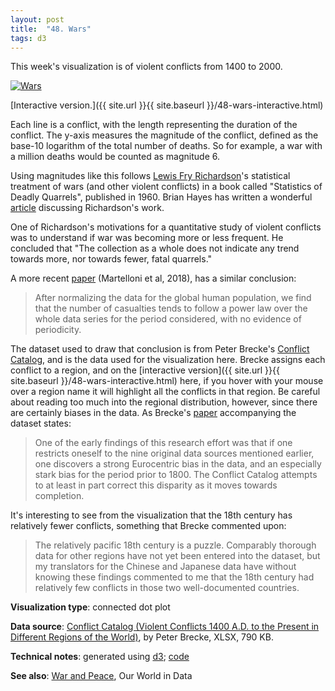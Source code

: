 ```yaml
---
layout: post
title:  "48. Wars"
tags: d3
---
```


This week's visualization is of violent conflicts from 1400 to 2000.

<a href="{{ site.url }}{{ site.baseurl }}/48-wars-interactive.html"><img src="{{ site.url }}{{ site.baseurl }}/assets/img/48-wars.png" alt="Wars"/></a>

[Interactive version.]({{ site.url }}{{ site.baseurl }}/48-wars-interactive.html)

Each line is a conflict, with the length representing the duration of the conflict. The y-axis measures the magnitude of the conflict, defined as the base-10 logarithm of the total number of deaths. So for example, a war with a million deaths would be counted as magnitude 6.

Using magnitudes like this follows [Lewis Fry Richardson](https://en.wikipedia.org/wiki/Lewis_Fry_Richardson)'s statistical treatment of wars (and other violent conflicts) in a book called "Statistics of Deadly Quarrels", published in 1960. Brian Hayes has written a wonderful [article]((https://pdfs.semanticscholar.org/6e9c/de40cb861ac28c735748837650b9a40425d9.pdf)) discussing Richardson's work.

One of Richardson's motivations for a quantitative study of violent conflicts was to understand if war was becoming more or less frequent. He concluded that "The collection as a whole does not indicate any trend towards more, nor towards fewer, fatal quarrels."

A more recent [paper](https://arxiv.org/abs/1812.08071) (Martelloni et al, 2018), has a similar conclusion:

>  After normalizing the data for the global human population, we find that the number of casualties tends to follow a power law over the whole data series for the period considered, with no evidence of periodicity.

The dataset used to draw that conclusion is from Peter Brecke's [Conflict Catalog](http://www.cgeh.nl/data#conflict), and is the data used for the visualization here. Brecke assigns each conflict to a region, and on the [interactive version]({{ site.url }}{{ site.baseurl }}/48-wars-interactive.html) here, if you hover with your mouse over a region name it will highlight all the conflicts in that region. Be careful about reading too much into the regional distribution, however, since there are certainly biases in the data. As Brecke's [paper](https://cpb-us-w2.wpmucdn.com/sites.gatech.edu/dist/1/19/files/2018/09/Brecke-PSS-1999-paper-Violent-Conflicts-1400-AD-to-the-Present.pdf) accompanying the dataset states:

> One of the early findings of this research effort was that if one restricts oneself to the nine original data sources mentioned earlier, one discovers a strong Eurocentric bias in the data, and an especially stark bias for the period prior to 1800. The Conflict Catalog attempts to at least in part correct this disparity as it moves towards completion.

It's interesting to see from the visualization that the 18th century has relatively fewer conflicts, something that Brecke commented upon:

> The relatively pacific 18th century is a puzzle. Comparably thorough data for other regions have not yet been entered into the dataset, but my translators for the Chinese and Japanese data have without knowing these findings commented to me that the 18th century had relatively few conflicts in those two well-documented countries.

**Visualization type**: connected dot plot

**Data source**: [Conflict Catalog (Violent Conflicts 1400 A.D. to the Present in Different Regions of the World)](http://www.cgeh.nl/data#conflict), by Peter Brecke, XLSX, 790 KB.

**Technical notes**: generated using [d3](https://d3js.org/); [code](https://github.com/tomwhite/datavision-code/tree/master/48-wars)

**See also**: [War and Peace](https://ourworldindata.org/war-and-peace), Our World in Data
